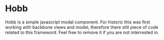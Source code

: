 Hobb
====

Hobb is a simple javascript modal component.
For historic this was first working with backbone views and model, therefore there still piece of code related
to this frameword. Feel free to remove it if you are not interrested in.